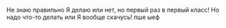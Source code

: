 Не знаю правильно Я делаю или нет, но первый раз в первый класс!
Но надо что-то делать или Я вообще скачусь!
пше ыеф